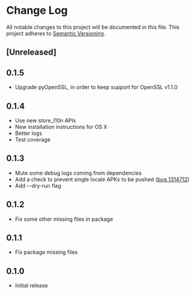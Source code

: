# Change Log
All notable changes to this project will be documented in this file.
This project adheres to [Semantic Versioning](http://semver.org/).

## [Unreleased]

## 0.1.5
* Upgrade pyOpenSSL, in order to keep support for OpenSSL v1.1.0

## 0.1.4
* Use new store_l10n APIs
* New installation instructions for OS X
* Better logs
* Test coverage

## 0.1.3
* Mute some debug logs coming from dependencies
* Add a check to prevent single locale APKs to be pushed ([bug 1314712](https://bugzilla.mozilla.org/show_bug.cgi?id=1314712))
* Add --dry-run flag

## 0.1.2
* Fix some other missing files in package

## 0.1.1
* Fix package missing files

## 0.1.0
* Initial release
